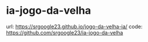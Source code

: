 # ia-jogo-da-velha


url: https://srgoogle23.github.io/jogo-da-velha-ia/
code: https://github.com/srgoogle23/ia-jogo-da-velha
